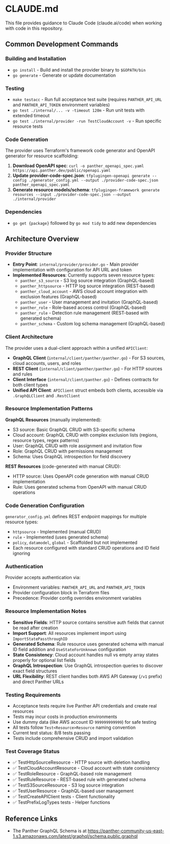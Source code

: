 # CLAUDE.md

This file provides guidance to Claude Code (claude.ai/code) when working with code in this repository.

## Common Development Commands

### Building and Installation

- `go install` - Build and install the provider binary to `$GOPATH/bin`
- `go generate` - Generate or update documentation

### Testing

- `make testacc` - Run full acceptance test suite (requires `PANTHER_API_URL` and `PANTHER_API_TOKEN` environment variables)
- `go test ./internal/... -v -timeout 120m` - Run unit tests with extended timeout
- `go test ./internal/provider -run TestCloudAccount -v` - Run specific resource tests

### Code Generation

The provider uses Terraform's framework code generator and OpenAPI generator for resource scaffolding:

1. **Download OpenAPI spec**: `curl -o panther_openapi_spec.yaml https://api.panther.dev/public/openapi.yaml`
2. **Update provider-code-spec.json**: `tfplugingen-openapi generate --config ./generator_config.yml --output ./provider-code-spec.json panther_openapi_spec.yaml`
3. **Generate resource models/schema**: `tfplugingen-framework generate resources --input ./provider-code-spec.json --output ./internal/provider`

### Dependencies

- `go get {package}` followed by `go mod tidy` to add new dependencies

## Architecture Overview

### Provider Structure

- **Entry Point**: `internal/provider/provider.go` - Main provider implementation with configuration for API URL and token
- **Implemented Resources**: Currently supports seven resource types:
  - `panther_s3_source` - S3 log source integration (GraphQL-based)
  - `panther_httpsource` - HTTP log source integration (REST-based)
  - `panther_cloud_account` - AWS cloud account integration with exclusion features (GraphQL-based)
  - `panther_user` - User management and invitation (GraphQL-based)
  - `panther_role` - Role-based access control (GraphQL-based)
  - `panther_rule` - Detection rule management (REST-based with generated schema)
  - `panther_schema` - Custom log schema management (GraphQL-based)

### Client Architecture

The provider uses a dual-client approach within a unified `APIClient`:

- **GraphQL Client** (`internal/client/panther/panther.go`) - For S3 sources, cloud accounts, users, and roles
- **REST Client** (`internal/client/panther/panther.go`) - For HTTP sources and rules
- **Client Interface** (`internal/client/panther.go`) - Defines contracts for both client types
- **Unified API Client**: `APIClient` struct embeds both clients, accessible via `.GraphQLClient` and `.RestClient`

### Resource Implementation Patterns

**GraphQL Resources** (manually implemented):

- S3 source: Basic GraphQL CRUD with S3-specific schema
- Cloud account: GraphQL CRUD with complex exclusion lists (regions, resource types, regex patterns)
- User: GraphQL CRUD with role assignment and invitation flow
- Role: GraphQL CRUD with permissions management
- Schema: Uses GraphQL introspection for field discovery

**REST Resources** (code-generated with manual CRUD):

- HTTP source: Uses OpenAPI code generation with manual CRUD implementation
- Rule: Uses generated schema from OpenAPI with manual CRUD operations

### Code Generation Configuration

`generator_config.yml` defines REST endpoint mappings for multiple resource types:

- `httpsource` - Implemented (manual CRUD)
- `rule` - Implemented (uses generated schema)
- `policy`, `datamodel`, `global` - Scaffolded but not implemented
- Each resource configured with standard CRUD operations and ID field ignoring

### Authentication

Provider accepts authentication via:

- Environment variables: `PANTHER_API_URL` and `PANTHER_API_TOKEN`
- Provider configuration block in Terraform files
- Precedence: Provider config overrides environment variables

### Resource Implementation Notes

- **Sensitive Fields**: HTTP source contains sensitive auth fields that cannot be read after creation
- **Import Support**: All resources implement import using `ImportStatePassthroughID`
- **Generated Schema**: Rule resource uses generated schema with manual ID field addition and `UseStateForUnknown` configuration
- **State Consistency**: Cloud account handles null vs empty array states properly for optional list fields
- **GraphQL Introspection**: Use GraphQL introspection queries to discover exact field structures
- **URL Flexibility**: REST client handles both AWS API Gateway (`/v1` prefix) and direct Panther URLs

### Testing Requirements

- Acceptance tests require live Panther API credentials and create real resources
- Tests may incur costs in production environments  
- Use dummy data (like AWS account ID `999999999999`) for safe testing
- All tests follow `Test<Resource>Resource` naming convention
- Current test status: 8/8 tests passing
- Tests include comprehensive CRUD and import validation

### Test Coverage Status

- ✅ TestHttpSourceResource - HTTP source with deletion handling
- ✅ TestCloudAccountResource - Cloud account with state consistency
- ✅ TestRoleResource - GraphQL-based role management
- ✅ TestRuleResource - REST-based rule with generated schema
- ✅ TestS3SourceResource - S3 log source integration
- ✅ TestUserResource - GraphQL-based user management
- ✅ TestCreateAPIClient tests - Client functionality
- ✅ TestPrefixLogTypes tests - Helper functions

## Reference Links

- The Panther GraphQL Schema is at https://panther-community-us-east-1.s3.amazonaws.com/latest/graphql/schema.public.graphql
